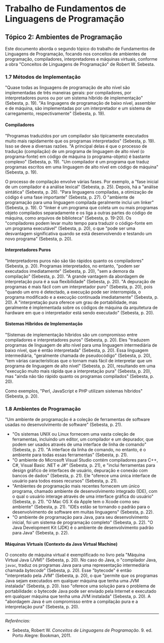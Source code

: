 # Trabalho de Fundamentos de Linguagens de Programação

## Tópico 2: Ambientes de Programação

Este documento aborda o segundo tópico do trabalho de Fundamentos de Linguagens de Programação, focando nos conceitos de ambientes de programação, compiladores, interpretadores e máquinas virtuais, conforme a obra "Conceitos de Linguagens de Programação" de Robert W. Sebesta.

### 1.7 Métodos de Implementação

"Quase todas as linguagens de programação de alto nível são implementadas de três maneiras gerais: por compiladores, por interpretadores puros ou por um sistema híbrido de implementação" (Sebesta, p. 19). "As linguagens de programação de baixo nível, assembler e de máquina, são implementadas por um interpretador e um sistema de carregamento, respectivamente" (Sebesta, p. 19).

#### Compiladores

"Programas traduzidos por um compilador são tipicamente executados muito mais rapidamente que os programas interpretados" (Sebesta, p. 19). Isso se deve a diversas razões. "A principal delas é que o processo de tradução (compilação) de um programa de linguagem de alto nível (o programa-fonte) em código de máquina (o programa-objeto) é bastante complexo" (Sebesta, p. 19). "Um compilador é um programa que traduz programas escritos em uma linguagem de alto nível em código de máquina" (Sebesta, p. 19).

O processo de compilação envolve várias fases. Por exemplo, a "fase inicial de um compilador é a análise lexical" (Sebesta, p. 25). Depois, há a "análise sintática" (Sebesta, p. 26). "Para linguagens compiladas, a otimização de código é uma fase importante" (Sebesta, p. 27). O "ambiente de programação para uma linguagem compilada geralmente inclui um linker" (Sebesta, p. 19). O "linker é um programa que coleta um ou mais programas objeto compilados separadamente e os liga a outras partes do código de máquina, como arquivos de biblioteca" (Sebesta, p. 19-20). Os "compiladores podem levar muito tempo para traduzir o código-fonte em um programa executável" (Sebesta, p. 20), o que "pode ser uma desvantagem significativa quando se está desenvolvendo e testando um novo programa" (Sebesta, p. 20).

#### Interpretadores Puros

"Interpretadores puros não são tão rápidos quanto os compiladores" (Sebesta, p. 20). Programas interpretados, no entanto, "podem ser executados imediatamente" (Sebesta, p. 20), "sem a demora da compilação" (Sebesta, p. 20). "A grande vantagem da abordagem de interpretação pura é a sua flexibilidade" (Sebesta, p. 20). "A depuração de programas é mais fácil com um interpretador puro" (Sebesta, p. 20), pois "quando um erro é detectado, a execução pode ser interrompida, o programa modificado e a execução continuada imediatamente" (Sebesta, p. 20). A "interpretação pura oferece um grau de portabilidade, mas geralmente é implementada sobre os códigos de máquina da arquitetura de hardware em que o interpretador está sendo executado" (Sebesta, p. 20).

#### Sistemas Híbridos de Implementação

"Sistemas de implementação híbridos são um compromisso entre compiladores e interpretadores puros" (Sebesta, p. 20). Eles "traduzem programas de linguagem de alto nível para uma linguagem intermediária de baixo nível, que é então interpretada" (Sebesta, p. 20). Essa linguagem intermediária, "geralmente chamada de pseudocódigo" (Sebesta, p. 20), "tem várias características que o tornam mais fácil de interpretar que um programa de linguagem de alto nível" (Sebesta, p. 20), resultando em uma "execução muito mais rápida que a interpretação pura" (Sebesta, p. 20), mas "ainda não tão rápido quanto os programas compilados" (Sebesta, p. 20).

Como exemplos, "Perl, JavaScript e PHP utilizam sistemas híbridos" (Sebesta, p. 20).

### 1.8 Ambientes de Programação

"Um ambiente de programação é a coleção de ferramentas de software usadas no desenvolvimento de software" (Sebesta, p. 21).

* "Os sistemas UNIX ou Linux fornecem uma vasta coleção de ferramentas, incluindo um editor, um compilador e um depurador, que podem ser usados através de uma interface de linha de comando" (Sebesta, p. 21). "A interface da linha de comando, no entanto, é o ambiente para todas essas ferramentas" (Sebesta, p. 21).
* "O ambiente do Microsoft Visual Studio contém compiladores para C++, C#, Visual Basic .NET e J#" (Sebesta, p. 21), e "inclui ferramentas para design gráfico de interfaces de usuário, depuração e conexão com bancos de dados" (Sebesta, p. 21). Ele "oferece uma única interface de usuário para todos esses recursos" (Sebesta, p. 21).
* "Ambientes de programação mais recentes fornecem um único programa, chamado ambiente de desenvolvimento integrado (IDE), com o qual o usuário interage através de uma interface gráfica do usuário" (Sebesta, p. 21). "O Mac OS X da Apple tem o Xcode como seu ambiente" (Sebesta, p. 21). "IDEs estão se tornando o padrão para o desenvolvimento de software em muitas linguagens" (Sebesta, p. 22).
* "O ambiente de programação para Java, para seu desenvolvimento inicial, foi um sistema de programação completo" (Sebesta, p. 22). "O Java Development Kit (JDK) é o ambiente de desenvolvimento padrão para Java" (Sebesta, p. 22).

#### Máquinas Virtuais (Contexto da Java Virtual Machine)

O conceito de máquina virtual é exemplificado no livro pela "Máquina Virtual Java (JVM)" (Sebesta, p. 20). No caso do Java, o "compilador Java, `javac`, traduz os programas Java para uma representação intermediária chamada *bytecode*" (Sebesta, p. 20). Esse "bytecode" é então "interpretado pela JVM" (Sebesta, p. 20), o que "permite que os programas Java sejam executados em qualquer máquina que tenha uma JVM instalada" (Sebesta, p. 20). Isso "oferece uma solução para o problema de portabilidade: o bytecode Java pode ser enviado pela Internet e executado em qualquer máquina que tenha uma JVM instalada" (Sebesta, p. 20). A "abordagem Java é um compromisso entre a compilação pura e a interpretação pura" (Sebesta, p. 20).

---
*Referências:*
* Sebesta, Robert W. *Conceitos de Linguagens de Programação*. 9. ed. Porto Alegre: Bookman, 2011.

